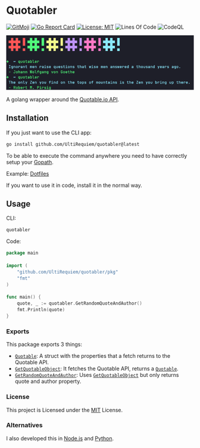 # Quotabler

[![GitMoji](https://img.shields.io/badge/Gitmoji-%F0%9F%8E%A8%20-FFDD67.svg)](https://gitmoji.dev)
[![Go Report Card](https://goreportcard.com/badge/github.com/UltiRequiem/quotabler)](https://goreportcard.com/report/github.com/UltiRequiem/quotabler)
[![License: MIT](https://img.shields.io/badge/License-MIT-blue.svg)](https://opensource.org/licenses/MIT)
![Lines Of Code](https://img.shields.io/tokei/lines/github.com/UltiRequiem/quotabler?color=blue&label=Total%20Lines)
![CodeQL](https://github.com/UltiRequiem/quotabler/workflows/CodeQL/badge.svg)

![Screenshot](./.github/assets/screenshot.png)

A golang wrapper around the [Quotable.io API](https://api.quotable.io/random).

## Installation

If you just want to use the CLI app:

```bash
go install github.com/UltiRequiem/quotabler@latest
```

To be able to execute the command anywhere you need to have correctly setup your [Gopath](https://golang.org/doc/gopath_code).

Example: [Dotfiles](https://github.com/UltiRequiem/dotfiles/blob/53fece48cc95521e67a7a9277d6146aa14fe32f3/.zshrc#L32)

If you want to use it in code, install it in the normal way.

## Usage

CLI:

```bash
quotabler
```

Code:

```go
package main

import (
	"github.com/UltiRequiem/quotabler/pkg"
	"fmt"
)

func main() {
	quote, _ := quotabler.GetRandomQuoteAndAuthor()
	fmt.Println(quote)
}
```

### Exports

This package exports 3 things:

- [`Quotable`](https://github.com/UltiRequiem/quotabler/blob/main/pkg/root.go#L7): A struct with the properties that a fetch returns to the Quotable API.
- [`GetQuotableObject`](https://github.com/UltiRequiem/quotabler/blob/main/pkg/root.go#L18): It fetches the Quotable API, returns a [`Quotable`](https://github.com/UltiRequiem/quotabler/blob/main/pkg/root.go#L7).
- [`GetRandomQuoteAndAuthor`](https://github.com/UltiRequiem/quotabler/blob/main/pkg/root.go#L27): Uses [`GetQuotableObject`](https://github.com/UltiRequiem/quotabler/blob/main/pkg/root.go#L18) but only returns quote and author property.

### License

This project is Licensed under the [MIT](./LICENSE.md) License.

### Alternatives

I also developed this in [Node.js](https://github.com/UltiRequiem/ranmess) and [Python](https://github.com/UltiRequiem/quoteran).

